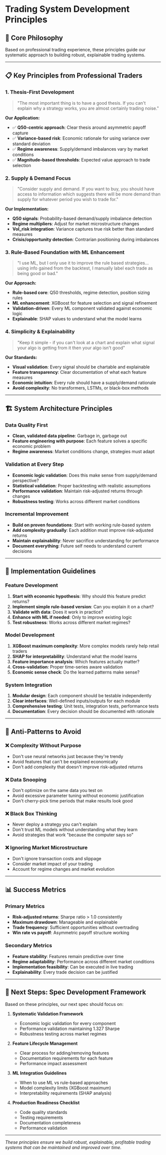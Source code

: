# Trading System Development Principles

## 🎯 Core Philosophy

Based on professional trading experience, these principles guide our systematic approach to building robust, explainable trading systems.

---

## 📋 Key Principles from Professional Traders

### 1. **Thesis-First Development**
> "The most important thing is to have a good thesis. If you can't explain why a strategy works, you are almost certainly trading noise."

**Our Application:**
- ✅ **Q50-centric approach**: Clear thesis around asymmetric payoff capture
- ✅ **Variance-based risk**: Economic rationale for using variance over standard deviation
- ✅ **Regime awareness**: Supply/demand imbalances vary by market conditions
- ✅ **Magnitude-based thresholds**: Expected value approach to trade selection

### 2. **Supply & Demand Focus**
> "Consider supply and demand. If you want to buy, you should have access to information which suggests there will be more demand than supply for whatever period you wish to trade for."

**Our Implementation:**
- **Q50 signals**: Probability-based demand/supply imbalance detection
- **Regime multipliers**: Adjust for market microstructure changes
- **Vol_risk integration**: Variance captures true risk better than standard measures
- **Crisis/opportunity detection**: Contrarian positioning during imbalances

### 3. **Rule-Based Foundation with ML Enhancement**
> "I use ML, but I only use it to improve the rule based strategies... using info gained from the backtest, I manually label each trade as being good or bad."

**Our Approach:**
- **Rule-based core**: Q50 thresholds, regime detection, position sizing rules
- **ML enhancement**: XGBoost for feature selection and signal refinement
- **Validation-driven**: Every ML component validated against economic logic
- **Explainable**: SHAP values to understand what the model learns

### 4. **Simplicity & Explainability**
> "Keep it simple - if you can't look at a chart and explain what signal your algo is getting from it then your algo isn't good"

**Our Standards:**
- **Visual validation**: Every signal should be chartable and explainable
- **Feature transparency**: Clear documentation of what each feature measures
- **Economic intuition**: Every rule should have a supply/demand rationale
- **Avoid complexity**: No transformers, LSTMs, or black-box methods

---

## 🏗️ System Architecture Principles

### Data Quality First
- **Clean, validated data pipeline**: Garbage in, garbage out
- **Feature engineering with purpose**: Each feature solves a specific economic problem
- **Regime awareness**: Market conditions change, strategies must adapt

### Validation at Every Step
- **Economic logic validation**: Does this make sense from supply/demand perspective?
- **Statistical validation**: Proper backtesting with realistic assumptions
- **Performance validation**: Maintain risk-adjusted returns through changes
- **Robustness testing**: Works across different market conditions

### Incremental Improvement
- **Build on proven foundations**: Start with working rule-based system
- **Add complexity gradually**: Each addition must improve risk-adjusted returns
- **Maintain explainability**: Never sacrifice understanding for performance
- **Document everything**: Future self needs to understand current decisions

---

## 🎯 Implementation Guidelines

### Feature Development
1. **Start with economic hypothesis**: Why should this feature predict returns?
2. **Implement simple rule-based version**: Can you explain it on a chart?
3. **Validate with data**: Does it work in practice?
4. **Enhance with ML if needed**: Only to improve existing logic
5. **Test robustness**: Works across different market regimes?

### Model Development
1. **XGBoost maximum complexity**: More complex models rarely help retail traders
2. **SHAP for interpretability**: Understand what the model learns
3. **Feature importance analysis**: Which features actually matter?
4. **Cross-validation**: Proper time-series aware validation
5. **Economic sense check**: Do the learned patterns make sense?

### System Integration
1. **Modular design**: Each component should be testable independently
2. **Clear interfaces**: Well-defined inputs/outputs for each module
3. **Comprehensive testing**: Unit tests, integration tests, performance tests
4. **Documentation**: Every decision should be documented with rationale

---

## 🚨 Anti-Patterns to Avoid

### ❌ **Complexity Without Purpose**
- Don't use neural networks just because they're trendy
- Avoid features that can't be explained economically
- Don't add complexity that doesn't improve risk-adjusted returns

### ❌ **Data Snooping**
- Don't optimize on the same data you test on
- Avoid excessive parameter tuning without economic justification
- Don't cherry-pick time periods that make results look good

### ❌ **Black Box Thinking**
- Never deploy a strategy you can't explain
- Don't trust ML models without understanding what they learn
- Avoid strategies that work "because the computer says so"

### ❌ **Ignoring Market Microstructure**
- Don't ignore transaction costs and slippage
- Consider market impact of your trading
- Account for regime changes and market evolution

---

## 📊 Success Metrics

### Primary Metrics
- **Risk-adjusted returns**: Sharpe ratio > 1.0 consistently
- **Maximum drawdown**: Manageable and explainable
- **Trade frequency**: Sufficient opportunities without overtrading
- **Win rate vs payoff**: Asymmetric payoff structure working

### Secondary Metrics
- **Feature stability**: Features remain predictive over time
- **Regime adaptability**: Performance across different market conditions
- **Implementation feasibility**: Can be executed in live trading
- **Explainability**: Every trade decision can be justified

---

## 🎯 Next Steps: Spec Development Framework

Based on these principles, our next spec should focus on:

1. **Systematic Validation Framework**
   - Economic logic validation for every component
   - Performance validation maintaining 1.327 Sharpe
   - Robustness testing across market regimes

2. **Feature Lifecycle Management**
   - Clear process for adding/removing features
   - Documentation requirements for each feature
   - Performance impact assessment

3. **ML Integration Guidelines**
   - When to use ML vs rule-based approaches
   - Model complexity limits (XGBoost maximum)
   - Interpretability requirements (SHAP analysis)

4. **Production Readiness Checklist**
   - Code quality standards
   - Testing requirements
   - Documentation completeness
   - Performance validation

---

*These principles ensure we build robust, explainable, profitable trading systems that can be maintained and improved over time.*
